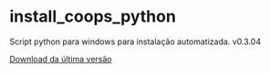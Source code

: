 # install_coops_python

Script python para windows para instalação automatizada. v0.3.04

[Download da última versão](https://github.com/dalraf/install_coops_python/releases/download/v0.3.04/install_coops_python.exe)
